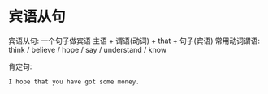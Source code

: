 # 宾语从句

宾语从句: 一个句子做宾语
主语 + 谓语(动词) + that + 句子(宾语)
常用动词谓语: think / believe / hope / say / understand / know



肯定句:
```text
I hope that you have got some money.


```
